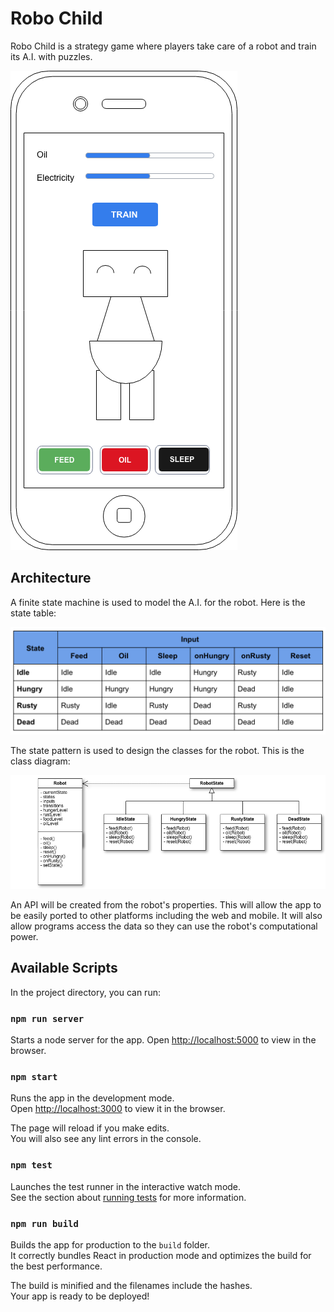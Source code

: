 Robo Child
=====================

Robo Child is a strategy game where players take care of a robot and train its A.I. with puzzles.

![mockup](docs/robochild-mockup.png)

## Architecture

A finite state machine is used to model the A.I. for the robot. Here is the state table:


![state table](docs/state-table.png)


The state pattern is used to design the classes for the robot. This is the class diagram:


![class diagram](docs/robochild-uml.png)


An API will be created from the robot's properties. This will allow the app to be easily ported to other platforms including the web and mobile. It will also allow programs access the data so they can use the robot's computational power.


## Available Scripts

In the project directory, you can run:

### `npm run server`

Starts a node server for the app. Open [http://localhost:5000](http://localhost:5000) to view in the browser.

### `npm start`

Runs the app in the development mode.<br>
Open [http://localhost:3000](http://localhost:3000) to view it in the browser.

The page will reload if you make edits.<br>
You will also see any lint errors in the console.

### `npm test`

Launches the test runner in the interactive watch mode.<br>
See the section about [running tests](#running-tests) for more information.

### `npm run build`

Builds the app for production to the `build` folder.<br>
It correctly bundles React in production mode and optimizes the build for the best performance.

The build is minified and the filenames include the hashes.<br>
Your app is ready to be deployed!

